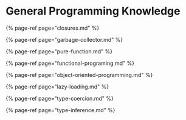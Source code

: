# General Programming Knowledge

{% page-ref page="closures.md" %}

{% page-ref page="garbage-collector.md" %}

{% page-ref page="pure-function.md" %}

{% page-ref page="functional-programing.md" %}

{% page-ref page="object-oriented-programming.md" %}

{% page-ref page="lazy-loading.md" %}

{% page-ref page="type-coercion.md" %}

{% page-ref page="type-inference.md" %}




